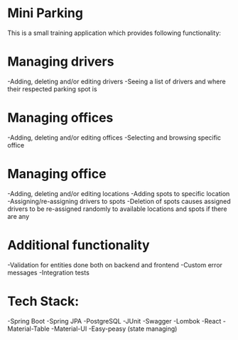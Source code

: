 # Mini Parking

This is a small training application which provides following functionality:

# Managing drivers 
-Adding, deleting and/or editing drivers
-Seeing a list of drivers and where their respected parking spot is

# Managing offices
-Adding, deleting and/or editing offices
-Selecting and browsing specific office

# Managing office
-Adding, deleting and/or editing locations
-Adding spots to specific location
-Assigning/re-assigning drivers to spots
-Deletion of spots causes assigned drivers to be re-assigned randomly to available locations and spots if there are any

# Additional functionality
-Validation for entities done both on backend and frontend
-Custom error messages
-Integration tests


# Tech Stack:
-Spring Boot
-Spring JPA
-PostgreSQL
-JUnit
-Swagger
-Lombok
-React
-Material-Table
-Material-UI
-Easy-peasy (state managing)

